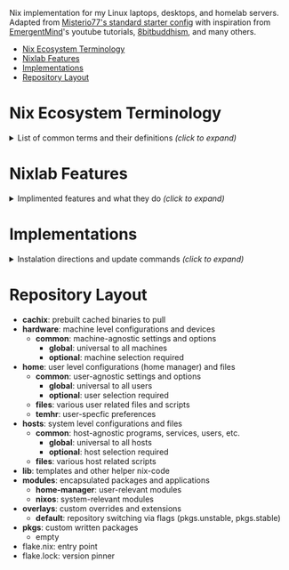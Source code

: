 Nix implementation for my Linux laptops, desktops, and homelab servers. Adapted from [Misterio77's standard starter config](https://github.com/Misterio77/nix-starter-configs) with inspiration from [EmergentMind](https://www.youtube.com/watch?v=YHm7e3f87iY&list=PLAWyx2BxU4OyERRTbzNAaRHK08DQ0DD_l&index=1)'s youtube tutorials, [8bitbuddhism](https://code.8bitbuddhism.com/aires/nix-configuration), and many others.

- [Nix Ecosystem Terminology](#nix-ecosystem-terminology)
- [Nixlab Features](#nixlab-features)
- [Implementations](#implementations)
- [Repository Layout](#repository-layout)

# Nix Ecosystem Terminology
<details>
<summary>List of common terms and their definitions <i>(click to expand)</i></summary>
<p></p>
  
- Nix Language: a domain-specific, declarative, pure, functional, lazy-evaluated, dynamically typed, language
  - Nix values: data types that are immutable, can be whole **expressions** themselves, are only computed when needed, and type-error detected at evaluation
- Nix Expressions: **Nix lang** code (functions) that describes how to build packages or configure systems
  - Derivations: the backend build task; specifies all inputs, dependencies, and build steps of an **expression**
- Nix Packages Collection (Nixpkgs): a large repository of **Nix expressions**
- Nix Store: complex abstractions of immutable file system data (software packages, dependencies, etc.)
- Nix Package Manager: a command-line toolset, with an atomic update model, that:
  1) evaluates **expressions** into **derivations**
  2) builds packages from **derivations** 
  3) manages the **Nix Store** (handles dependencies, ensures reproducibility), where packages are kept
- NixOS: Linux distro that has a system configuration entirely built with Nix
</details>

# Nixlab Features
<details>
<summary>Implimented features and what they do <i>(click to expand)</i></summary>
<p></p>
  
Contains
- **Cachix**: cache service of prebuilt binaries; speeds installs, avoids compilations 
- **Flakes**: a schema for writing, referencing, and sharing **Nix expressions**
  - consists of a filesystem tree with a flake.nix file in root directory; specifies:
    - metadata about the flake
    - inputs (**expressions**, pkg repos, other flakes) which are taken as dependencies
    - outputs (pkg defs, dev-envs, NixOS configs, modules, etc.) are whatever the flake produces; ultimately given as **Nix values**, evaluated by the **Nix package manager**
  - updates **Nix package manager**'s CLI with the new/experimental commands
  - version-pinning of pkgs and dependencies via flake.lock file (increases reproducibity)
- **Home Manager**: home-directory management module; installs user programs, pkgs, and config files, sets env-variables, dotfiles, and any other arbitrary file
- **Modules**: to customize options, settings, and functionality in config
  - segregation of system and user level modules, encapsulated by role or function
- **Overlays**: custom modifications, extensions, and patches of Nixpkgs
- Single source of truth: repo serves as the reference point where all systems auto-pull from, and push to

Aspirational
- Declarative virtualization systems
- Scripting for initial hardware configuration (disko)
- Support for various WMs and desktop environments (KDE, XFCE, and Sway)
- Custom packages and services
- Secret management system
- Impermanent system; declaratively built on boot and connected to storage drives for data persistence
</details>

# Implementations
<details>
<summary>Instalation directions and update commands <i>(click to expand)</i></summary>
<p></p>

- **Installation**:
  1) Install NixOS with appropriate labelled partitions (boot, root, swap, home)
  2) First rebuild, with: flakes enabled and a proper hostname,
  3) Second rebuild, with `sudo nixos-rebuild boot --flake github:temhr/nixlab && sudo reboot`
- Updating systems imperatively:
  - **Flakes**: ` $ nix flake update --flake /home/temhr/nixlab`
  - **NixOS**: ` $ sudo nixos-rebuild switch --flake /home/temhr/nixlab`
  - **Cachix**: ` $ sudo cachix use [package_name]`
</details>

# Repository Layout
- **cachix**: prebuilt cached binaries to pull
- **hardware**: machine level configurations and devices
  - **common**: machine-agnostic settings and options
    - **global**: universal to all machines
    - **optional**: machine selection required
- **home**: user level configurations (home manager) and files
  - **common**: user-agnostic settings and options
    - **global**: universal to all users
    - **optional**: user selection required
  - **files**: various user related files and scripts
  - **temhr**: user-specfic preferences
- **hosts**: system level configurations and files
  - **common**: host-agnostic programs, services, users, etc.
    - **global**: universal to all hosts
    - **optional**: host selection required
  - **files**: various host related scripts
- **lib**: templates and other helper nix-code
- **modules**: encapsulated packages and applications
  - **home-manager**: user-relevant modules
  - **nixos**: system-relevant modules
- **overlays**: custom overrides and extensions
  - **default**: repository switching via flags (pkgs.unstable, pkgs.stable)
- **pkgs**: custom written packages
  - empty
-  flake.nix: entry point
-  flake.lock: version pinner
